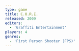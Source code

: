 ```yaml
---
type: game
title: C.O.R.E.
released: 2009
editors: 
  - 'Graffiti Entertainment'
players: 4
genres:
  - 'First Person Shooter (FPS)'
---
```

